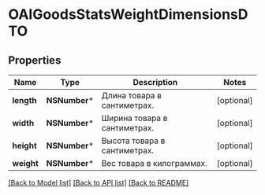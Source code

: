 # OAIGoodsStatsWeightDimensionsDTO

## Properties
Name | Type | Description | Notes
------------ | ------------- | ------------- | -------------
**length** | **NSNumber*** | Длина товара в сантиметрах. | [optional] 
**width** | **NSNumber*** | Ширина товара в сантиметрах. | [optional] 
**height** | **NSNumber*** | Высота товара в сантиметрах. | [optional] 
**weight** | **NSNumber*** | Вес товара в килограммах. | [optional] 

[[Back to Model list]](../README.md#documentation-for-models) [[Back to API list]](../README.md#documentation-for-api-endpoints) [[Back to README]](../README.md)


